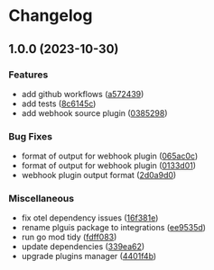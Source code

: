 # Changelog

## 1.0.0 (2023-10-30)


### Features

* add github workflows ([a572439](https://github.com/rudderlabs/rudder-integration-plugins/commit/a572439ee5d2b678ade5b859be99b011ee866dca))
* add tests ([8c6145c](https://github.com/rudderlabs/rudder-integration-plugins/commit/8c6145c6c5a02f27720518ffdd7374fa19ce2dbf))
* add webhook source plugin ([0385298](https://github.com/rudderlabs/rudder-integration-plugins/commit/03852987c8573bb5d998ab936574143855726a32))


### Bug Fixes

* format of output for webhook plugin ([065ac0c](https://github.com/rudderlabs/rudder-integration-plugins/commit/065ac0ca6d8f66ebccd1401c2b1b10244158add7))
* format of output for webhook plugin ([0133d01](https://github.com/rudderlabs/rudder-integration-plugins/commit/0133d01b33da7d350c4ff05c5550a2ec9ab4323c))
* webhook plugin output format ([2d0a9d0](https://github.com/rudderlabs/rudder-integration-plugins/commit/2d0a9d0f6faec9e9caa0f54cc691b261f624f629))


### Miscellaneous

* fix otel dependency issues ([16f381e](https://github.com/rudderlabs/rudder-integration-plugins/commit/16f381ef0c69be41d2368f40cd5a9704d757464b))
* rename plguis package to integrations ([ee9535d](https://github.com/rudderlabs/rudder-integration-plugins/commit/ee9535d3be9921258fb88995edea8445f9912d15))
* run go mod tidy ([fdff083](https://github.com/rudderlabs/rudder-integration-plugins/commit/fdff083ea33efef727e5dc8a040c20e6b4d55d65))
* update dependencies ([339ea62](https://github.com/rudderlabs/rudder-integration-plugins/commit/339ea626402a4d0ce9500de1a831310768b70e84))
* upgrade plugins manager ([4401f4b](https://github.com/rudderlabs/rudder-integration-plugins/commit/4401f4bfe9414320a17fb8336f6a75e6f85b4964))
